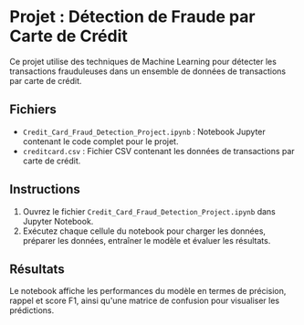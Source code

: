 # Projet : Détection de Fraude par Carte de Crédit

Ce projet utilise des techniques de Machine Learning pour détecter les transactions frauduleuses dans un ensemble de données de transactions par carte de crédit.

## Fichiers

- `Credit_Card_Fraud_Detection_Project.ipynb` : Notebook Jupyter contenant le code complet pour le projet.
- `creditcard.csv` : Fichier CSV contenant les données de transactions par carte de crédit.

## Instructions

1. Ouvrez le fichier `Credit_Card_Fraud_Detection_Project.ipynb` dans Jupyter Notebook.
2. Exécutez chaque cellule du notebook pour charger les données, préparer les données, entraîner le modèle et évaluer les résultats.

## Résultats

Le notebook affiche les performances du modèle en termes de précision, rappel et score F1, ainsi qu'une matrice de confusion pour visualiser les prédictions.
